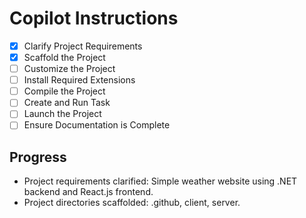 # Copilot Instructions

- [x] Clarify Project Requirements
- [x] Scaffold the Project
- [ ] Customize the Project
- [ ] Install Required Extensions
- [ ] Compile the Project
- [ ] Create and Run Task
- [ ] Launch the Project
- [ ] Ensure Documentation is Complete

## Progress
- Project requirements clarified: Simple weather website using .NET backend and React.js frontend.
- Project directories scaffolded: .github, client, server.
